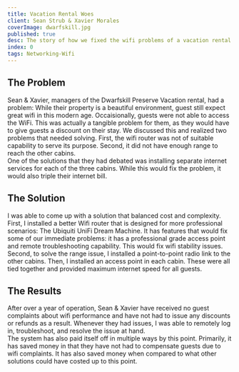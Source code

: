 ```yaml
---
title: Vacation Rental Woes
client: Sean Strub & Xavier Morales
coverImage: dwarfskill.jpg
published: true
desc: The story of how we fixed the wifi problems of a vacation rental and saved our clients money.
index: 0
tags: Networking-Wifi
---
```

## The Problem
Sean & Xavier, managers of the Dwarfskill Preserve Vacation rental, had a problem: While their property is a beautiful environment, guest still expect great wifi in this modern age. Occaisionally, guests were not able to access the WiFi. This was actually a tangible problem for them, as they would have to give guests a discount on their stay. We discussed this and realized two problems that needed solving. First, the wifi router was not of suitable capability to serve its purpose. Second, it did not have enough range to reach the other cabins.  
One of the solutions that they had debated was installing separate internet services for each of the three cabins. While this would fix the problem, it would also triple their internet bill.
## The Solution
I was able to come up with a solution that balanced cost and complexity.  
First, I installed a better Wifi router that is designed for more professional scenarios: The Ubiquiti UniFi Dream Machine. It has features that would fix some of our immediate problems: it has a professional grade access point and remote troubleshooting capability. This would fix wifi stability issues.  
Second, to solve the range issue, I installed a point-to-point radio link to the other cabins. Then, I installed an access point in each cabin. These were all tied together and provided maximum internet speed for all guests.
## The Results
After over a year of operation, Sean & Xavier have received no guest complaints about wifi performance and have not had to issue any discounts or refunds as a result. Whenever they had issues, I was able to remotely log in, troubleshoot, and resolve the issue at hand.  
The system has also paid itself off in multiple ways by this point. Primarily, it has saved money in that they have not had to compensate guests due to wifi complaints. It has also saved money when compared to what other solutions could have costed up to this point.